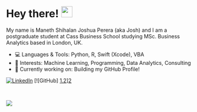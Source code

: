 # Hey there! <img src="https://raw.githubusercontent.com/MartinHeinz/MartinHeinz/master/wave.gif" width="30px">

My name is Maneth Shihalan Joshua Perera (aka Josh) and I am a postgraduate student at Cass Business School studying MSc. Business Analytics based in London, UK.

- 💻 Languages & Tools: Python, R, Swift (Xcode), VBA
- 🧐 Interests: Machine Learning, Programming, Data Analytics, Consulting
- 🔭 Currently working on: Building my GitHub Profile!

[![LinkedIn][1.1]][1] [![GitHub] [1.2]][2]

<p>&nbsp;</p>

<!-- GitHub stats -->
<a href="https://github.com/msjperera/msjperera">
  <img align="center" src="https://github-readme-stats.vercel.app/api/top-langs/?username=msjperera&hide=java,html,tex&title_color=ffffff&text_color=c9cacc&icon_color=2bbc8a&bg_color=1d1f21" />
</a>

<!-- links to your social media accounts -->

[1]: https://www.linkedin.com/in/joshuaperera/
[2]: https://www.github.com/msjperera

<!-- icons without padding -->

[1.1]: https://img.shields.io/badge/LinkedIn-0077B5?style=for-the-badge&logo=linkedin&logoColor=white

[1.2]: https://img.shields.io/badge/GitHub-100000?style=for-the-badge&logo=github&logoColor=white

